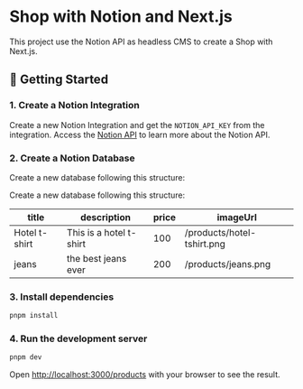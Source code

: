 # Shop with Notion and Next.js

This project use the Notion API as headless CMS to create a Shop with Next.js.

## 🚀 Getting Started

### 1. Create a Notion Integration

Create a new Notion Integration and get the `NOTION_API_KEY` from the integration. Access the [Notion API](https://www.notion.so/profile/integrations) to learn more about the Notion API.

### 2. Create a Notion Database

Create a new database following this structure:

Create a new database following this structure:

| title    | description | price | imageUrl |
| -------- | ----------- | ----- | -------- |
| Hotel t-shirt | This is a hotel t-shirt | 100 | /products/hotel-tshirt.png |
| jeans | the best jeans ever | 200 | /products/jeans.png |

### 3. Install dependencies

```bash
pnpm install
```

### 4. Run the development server

```bash
pnpm dev
```

Open [http://localhost:3000/products](http://localhost:3000/products) with your browser to see the result.
